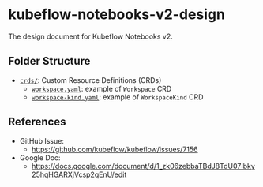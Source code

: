 # kubeflow-notebooks-v2-design

The design document for Kubeflow Notebooks v2.

## Folder Structure

- [`crds/`](./crds/): Custom Resource Definitions (CRDs)
    - [`workspace.yaml`](crds/workspace.yaml): example of `Workspace` CRD
    - [`workspace-kind.yaml`](crds/workspace-kind.yaml): example of `WorkspaceKind` CRD

## References

- GitHub Issue:
   - https://github.com/kubeflow/kubeflow/issues/7156
- Google Doc:
   - https://docs.google.com/document/d/1_zk06zebbaTBdJ8TdU07Ibky25hqHGARXjVcsp2qEnU/edit